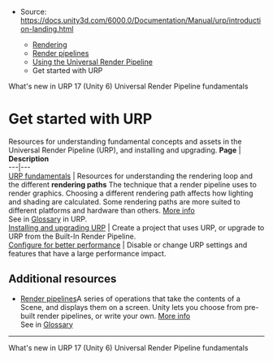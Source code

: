 * Source: https://docs.unity3d.com/6000.0/Documentation/Manual/urp/introduction-landing.html

  * [Rendering](https://docs.unity3d.com/6000.0/Documentation/Manual/rendering-and-post-processing.html)
  * [Render pipelines](https://docs.unity3d.com/6000.0/Documentation/Manual/render-pipelines.html)
  * [Using the Universal Render Pipeline](https://docs.unity3d.com/6000.0/Documentation/Manual/universal-render-pipeline.html)
  * Get started with URP


[](https://docs.unity3d.com/6000.0/Documentation/Manual/urp/whats-new/urp-whats-new.html)
What's new in URP 17 (Unity 6)
[](https://docs.unity3d.com/6000.0/Documentation/Manual/urp/urp-concepts.html)
Universal Render Pipeline fundamentals
# Get started with URP
Resources for understanding fundamental concepts and assets in the Universal Render Pipeline (URP), and installing and upgrading.
**Page** | **Description**  
---|---  
[URP fundamentals](https://docs.unity3d.com/6000.0/Documentation/Manual/urp/urp-concepts.html) | Resources for understanding the rendering loop and the different **rendering paths** The technique that a render pipeline uses to render graphics. Choosing a different rendering path affects how lighting and shading are calculated. Some rendering paths are more suited to different platforms and hardware than others. [More info](https://docs.unity3d.com/6000.0/Documentation/Manual/RenderingPaths.html)  
See in [Glossary](https://docs.unity3d.com/6000.0/Documentation/Manual/Glossary.html#RenderingPath) in URP.  
[Installing and upgrading URP](https://docs.unity3d.com/6000.0/Documentation/Manual/urp/InstallingAndConfiguringURP.html) | Create a project that uses URP, or upgrade to URP from the Built-In Render Pipeline.  
[Configure for better performance](https://docs.unity3d.com/6000.0/Documentation/Manual/urp/configure-for-better-performance.html) | Disable or change URP settings and features that have a large performance impact.  
## Additional resources
  * [Render pipelines](https://docs.unity3d.com/6000.0/Documentation/Manual/render-pipelines.html)A series of operations that take the contents of a Scene, and displays them on a screen. Unity lets you choose from pre-built render pipelines, or write your own. [More info](https://docs.unity3d.com/6000.0/Documentation/Manual/render-pipelines.html)  
See in [Glossary](https://docs.unity3d.com/6000.0/Documentation/Manual/Glossary.html#Renderpipeline)


* * *
[](https://docs.unity3d.com/6000.0/Documentation/Manual/urp/whats-new/urp-whats-new.html)
What's new in URP 17 (Unity 6)
[](https://docs.unity3d.com/6000.0/Documentation/Manual/urp/urp-concepts.html)
Universal Render Pipeline fundamentals
